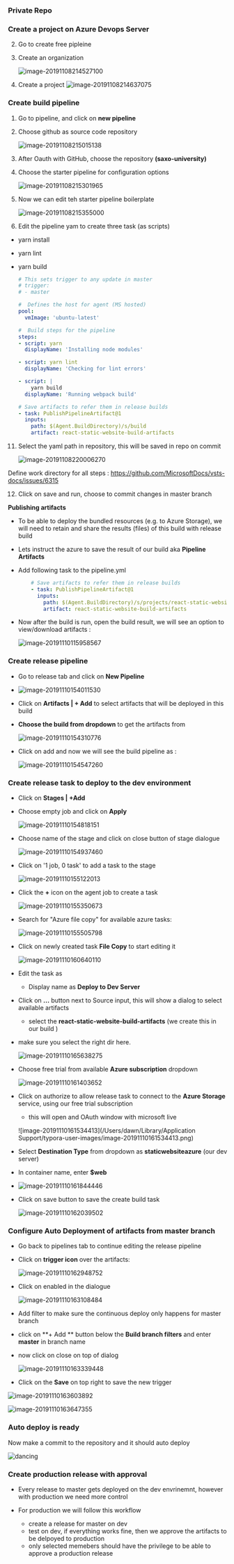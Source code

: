 
### Private Repo
### Create a project on Azure Devops Server

2. Go to create free pipleine

3. Create an organization

   ![image-20191108214527100](doc/images/create-organization.png)

   

4. Create a project
  ![image-20191108214637075](doc/images/create-project.png)



### Create build pipeline

1. Go to pipeline, and click on **new pipeline**


6. Choose github as source code repository 

   ![image-20191108215015138](doc/images/choose-source-repo.png)

 

7. After Oauth with GitHub, choose the repository **(saxo-university)**

8. Choose the starter pipeline for configuration options

   ![image-20191108215301965](doc/images/starter-pipeline.png) 



9. Now we can edit teh starter pipeline boilerplate

   ![image-20191108215355000](doc/images/stater-pipeline-boilerplate.png)



10. Edit the pipeline yam to create three task (as scripts)

   - yarn install

   - yarn lint

   - yarn build

     ```yaml
     # This sets trigger to any update in master  
     # trigger:
     # - master
     
     #  Defines the host for agent (MS hosted)
     pool:
       vmImage: 'ubuntu-latest'
     
     #  Build steps for the pipeline
     steps:
     - script: yarn 
       displayName: 'Installing node modules'
     
     - script: yarn lint
       displayName: 'Checking for lint errors'
     
     - script: |
         yarn build
       displayName: 'Running webpack build'
     
     # Save artifacts to refer them in release builds
     - task: PublishPipelineArtifact@1
       inputs:
         path: $(Agent.BuildDirectory)/s/build
         artifact: react-static-website-build-artifacts
     ```
     
     
   
11. Select the yaml path in repository, this will be saved in repo on commit 

    ![image-20191108220006270](doc/images/set-build-yaml-path.png)



Define work directory for all steps : https://github.com/MicrosoftDocs/vsts-docs/issues/6315



12. Click on save and run, choose to commit changes in master branch



**Publishing artifacts**

- To be able to deploy the bundled resources (e.g. to Azure Storage), we will need to retain and share the results (files) of this build with release build 

- Lets instruct the azure to save the result of our build aka **Pipeline Artifacts**

- Add following task to the pipeline.yml

  ```yaml
      # Save artifacts to refer them in release builds
      - task: PublishPipelineArtifact@1
        inputs:
          path: $(Agent.BuildDirectory)/s/projects/react-static-website/build
          artifact: react-static-website-build-artifacts
  ```

- Now after the build is run, open the build result, we will see an option to view/download artifacts : 

  ![image-20191110115958567](doc/images/download-artifacts.png)







### Create release pipeline

- Go to release tab and click on **New Pipeline**
- ![image-20191110154011530](doc/images/create-release-pipeline.png)





- Click on **Artifacts | + Add** to select artifacts that will be deployed in this build

- **Choose the build from dropdown** to get the artifacts from

  ![image-20191110154310776](doc/images/choose-artifacts-build-create-release-pipeline.png)

  


- Click on add and now we will see the build pipeline as : 

  ![image-20191110154547260](doc/images/added-artificats-create-release-pipeline.png)





### Create release task to deploy to the dev environment

- Click on **Stages | +Add**

- Choose empty job and click on **Apply**

  ![image-20191110154818151](doc/images/create-stage-empty.png)



- Choose name of the stage and click on close button of stage dialogue 

  ![image-20191110154937460](doc/images/set-stage-name.png)





- Click on '1 job, 0 task' to add a task to the stage

  ![image-20191110155122013](doc/images/add-task-to-release-job.png)



- Click the **+** icon on the agent job to create a task

  ![image-20191110155350673](doc/images/add-release-job-task.png)



- Search for "Azure file copy" for available azure tasks:

  ![image-20191110155505798](doc/images/stoage-task-for-release.png)



- Click on newly created task **File Copy** to start editing it

  ![image-20191110160640110](doc/images/edit-file-copy-task.png)
  



- Edit the task as 

  - Display name as **Deploy to Dev Server**

- Click on **...** button next to Source input, this will show a dialog to select available artifacts

  - select the **react-static-website-build-artifacts** (we create this in our build )
- make sure you select the right dir here.
  
  ![image-20191110165638275](doc/images/select-correct-artifacts-build-create-release-pipeline.png)



- Choose free trial from available **Azure subscription** dropdown

  ![image-20191110161403652](doc/images/select-file-task-azure-subscription-dropdown.png)



- Click on authorize to allow release task to connect to the **Azure Storage** service, using our free trial subscription

  - this will open and OAuth window with microsoft live

  ![image-20191110161534413](/Users/dawn/Library/Application Support/typora-user-images/image-20191110161534413.png)



- Select **Destination Type** from dropdown as **staticwebsiteazure** (our dev server)
- In container name, enter **$web**
- ![image-20191110161844446](doc/images/select-container-destination-name-copy-task.png)



- Click on save button to save the create build task

  ![image-20191110162039502](doc/images/save-release-to-dev-file-copy-task.png)





### Configure Auto Deployment of artifacts from master branch

- Go back to pipelines tab to continue editing the release pipeline

- Click on **trigger icon** over the artifacts: 

  ![image-20191110162948752](doc/images/continuous-deployment-trigger.png)



- Click on enabled in the dialogue 

  ![image-20191110163108484](doc/images/enable-continuous-deployment-trigger.png)



- Add filter to make sure the continuous deploy only happens for master branch

- click on **+ Add ** button below the **Build branch filters** and enter **master** in branch name

- now click on close on top of dialog

  ![image-20191110163339448](doc/images/select-branch-for-continuous-deployment-trigger.png)

  



- Click on the **Save** on top right to save the new trigger

![image-20191110163603892](doc/images/save-continuous-deployment-trigger.png)



 ![image-20191110163647355](doc/images/save-comment-continuous-deployment-trigger.png)





### Auto deploy is ready

Now make a commit to the repository and it should auto deploy

![dancing](doc/images/dancing.gif)



### Create production release with approval

- Every release to master gets deployed on the dev envrinemnt, however with production we need more control

- For production we will follow this workflow 

  - create a release for master on dev
  - test on dev, if everything works fine, then we approve the artifacts to be delpoyed to production
  - only selected memebers should have the privilege to be able to approve a production release

  
